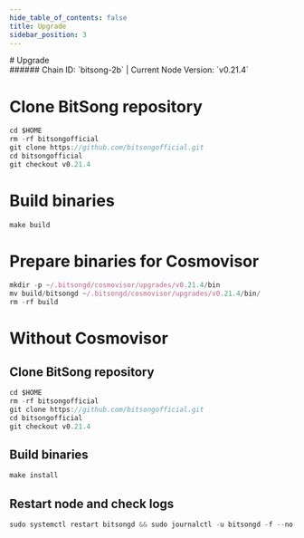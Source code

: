 ```yaml
---
hide_table_of_contents: false
title: Upgrade
sidebar_position: 3
---
```


<div class="h1-with-icon icon-bitsong">
# Upgrade
</div>
###### Chain ID: `bitsong-2b` | Current Node Version: `v0.21.4`


# Clone BitSong repository
```js
cd $HOME
rm -rf bitsongofficial
git clone https://github.com/bitsongofficial.git
cd bitsongofficial
git checkout v0.21.4
 ```

# Build binaries
```js
make build
 ```

# Prepare binaries for Cosmovisor
```js
mkdir -p ~/.bitsongd/cosmovisor/upgrades/v0.21.4/bin
mv build/bitsongd ~/.bitsongd/cosmovisor/upgrades/v0.21.4/bin/
rm -rf build
```

# Without Cosmovisor
## Clone BitSong repository
```js
cd $HOME
rm -rf bitsongofficial
git clone https://github.com/bitsongofficial.git
cd bitsongofficial
git checkout v0.21.4
 ```

## Build binaries
```js
make install
 ```

## Restart node and check logs
```js
sudo systemctl restart bitsongd && sudo journalctl -u bitsongd -f --no-hostname -o cat
```